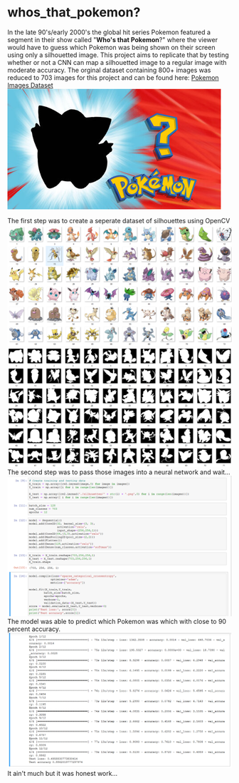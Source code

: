 # whos_that_pokemon?
In the late 90's/early 2000's the global hit series Pokemon featured a segment in their show called "**Who's that Pokemon**?" where the viewer would have to guess which Pokemon was being shown on their screen using only a silhouetted image.
This project aims to replicate that by testing whether or not a CNN can map a silhouetted image to a regular image with moderate accuracy.
The orginal dataset containing 800+ images was reduced to 703 images for this project and can be found here:
[Pokemon Images Dataset](https://www.kaggle.com/kvpratama/pokemon-images-dataset)
![Pokemon Silhouette](https://github.com/JayJJamesJr/whos_that_pokemon/blob/main/pokemon_silhouette.jpg)

The first step was to create a seperate dataset of silhouettes using OpenCV
![001](https://github.com/JayJJamesJr/whos_that_pokemon/blob/main/Screenshot%20(3).png)
![001](https://github.com/JayJJamesJr/whos_that_pokemon/blob/main/Screenshot%20(2).png)
The second step was to pass those images into a neural network and wait...
![001](https://github.com/JayJJamesJr/whos_that_pokemon/blob/main/Screenshot%20(5)(1).png)
The model was able to predict which Pokemon was which with close to 90 percent accuracy.
![001](https://github.com/JayJJamesJr/whos_that_pokemon/blob/main/Screenshot%20(6).png)
It ain't much but it was honest work...

